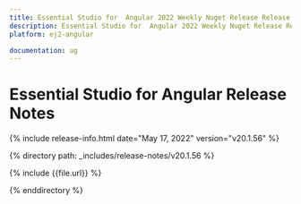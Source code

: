```yaml
---
title: Essential Studio for  Angular 2022 Weekly Nuget Release Release Notes  
description: Essential Studio for  Angular 2022 Weekly Nuget Release Release Notes  
platform: ej2-angular

documentation: ug
---
```


# Essential Studio for  Angular   Release Notes  

{% include release-info.html date="May 17, 2022"  version="v20.1.56" %} 

{% directory path: _includes/release-notes/v20.1.56 %}

{% include {{file.url}} %}

{% enddirectory %}
